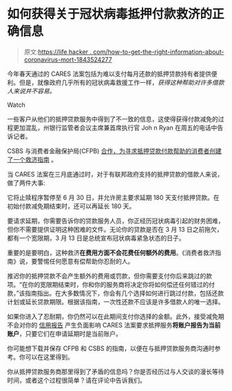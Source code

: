# 如何获得关于冠状病毒抵押付款救济的正确信息

> 原文:[https://life hacker . com/how-to-get-the-right-information-about-coronavirus-mort-1843524277](https://lifehacker.com/how-to-get-the-right-information-about-coronavirus-mort-1843524277)

今年春天通过的 CARES 法案包括为难以支付每月还款的抵押贷款持有者提供便利。但是，就像政府几乎所有的冠状病毒救援工作一样，*获得这种帮助对许多借款人来说并不容易。* 

Watch

一些客户从他们的抵押贷款服务中得到了不一致的信息，这使得获得付款减免的过程更加混乱，州银行监管者会议主席兼首席执行官 Joh n Ryan 在周五的电话中告诉记者。

CSBS 与消费者金融保护局(CFPB) [合作，为寻求抵押贷款付款帮助的消费者创建了一个救济指南](https://www.consumerfinance.gov/about-us/newsroom/cfpb-csbs-consumer-guide-mortgage-relief-options/) 。

当 CARES 法案在三月底通过时，对于有联邦政府支持的抵押贷款的借款人来说，做了两件大事:

它将止赎程序暂停至 6 月 30 日，并允许房主要求延期 180 天支付抵押贷款。在初始付款减免期结束时，还可以再延长 180 天。

要请求延期，你需要告诉你的贷款服务人员，你正经历冠状病毒引起的财务困难，但你不需要提供证明这种困难的文件。无论你的贷款是否在 3 月 13 日之前拖欠，都有一个宽限期，3 月 13 日是总统宣布冠状病毒紧急状态的日子。

重要的是要明白，这种救济**在费用方面不会花费任何额外的费用**。《消费者救济指南》说，要警惕任何愿意有偿帮助你忍耐的人。

推迟你的抵押贷款不会产生额外的费用或罚款，但你需要支付你后来跳过的款项。“在你的宽限期结束时，你和你的服务商将决定你将如何偿还任何错过的付款，”该指南指出。在大多数情况下，你会有几个选择如何进行跳过付款，包括还款计划或延长贷款期限。根据该指南，一次性还款不应该是许多借款人的唯一选择。

如果你进入了忍耐期，你仍然可以在此期间支付你选择的金额。此外，接受减免期不会对你的 [信用报告](https://lifehacker.com/how-to-protect-your-credit-during-the-coronavirus-shutd-1842776060) 产生负面影响 CARES 法案要求抵押服务**将账户报告为当前账户**，只要它们在申请延期时是当前账户。

你可能想下载并保存 CFPB 和 CSBS 的指南，以便在与抵押贷款服务商沟通时参考。你可以在这里得到。

你从抵押贷款服务商那里得到了矛盾的信息吗？你是否经历过与人交谈的漫长等待时间，或者这个过程很简单？请在评论中告诉我们。